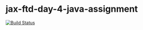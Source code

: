 jax-ftd-day-4-java-assignment
===

[![Build Status](https://travis-ci.org/dgdang97/jax-ftd-day-4-java-assignment.svg?branch=dgdang97)](https://travis-ci.org/dgdang97/jax-ftd-day-4-java-assignment)
